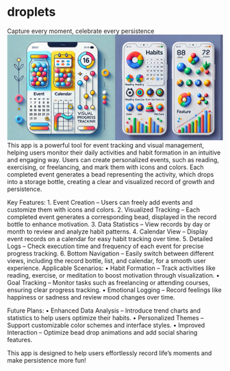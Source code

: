 # droplets

Capture every moment, celebrate every persistence
![droplets](./images/22222.png)
This app is a powerful tool for event tracking and visual management, helping users monitor their daily activities and habit formation in an intuitive and engaging way. Users can create personalized events, such as reading, exercising, or freelancing, and mark them with icons and colors. Each completed event generates a bead representing the activity, which drops into a storage bottle, creating a clear and visualized record of growth and persistence.

Key Features:
	1.	Event Creation – Users can freely add events and customize them with icons and colors.
	2.	Visualized Tracking – Each completed event generates a corresponding bead, displayed in the record bottle to enhance motivation.
	3.	Data Statistics – View records by day or month to review and analyze habit patterns.
	4.	Calendar View – Display event records on a calendar for easy habit tracking over time.
	5.	Detailed Logs – Check execution time and frequency of each event for precise progress tracking.
	6.	Bottom Navigation – Easily switch between different views, including the record bottle, list, and calendar, for a smooth user experience.
 Applicable Scenarios:
	•	Habit Formation – Track activities like reading, exercise, or meditation to boost motivation through visualization.
	•	Goal Tracking – Monitor tasks such as freelancing or attending courses, ensuring clear progress tracking.
	•	Emotional Logging – Record feelings like happiness or sadness and review mood changes over time.

Future Plans:
	•	Enhanced Data Analysis – Introduce trend charts and statistics to help users optimize their habits.
	•	Personalized Themes – Support customizable color schemes and interface styles.
	•	Improved Interaction – Optimize bead drop animations and add social sharing features.

This app is designed to help users effortlessly record life’s moments and make persistence more fun!
